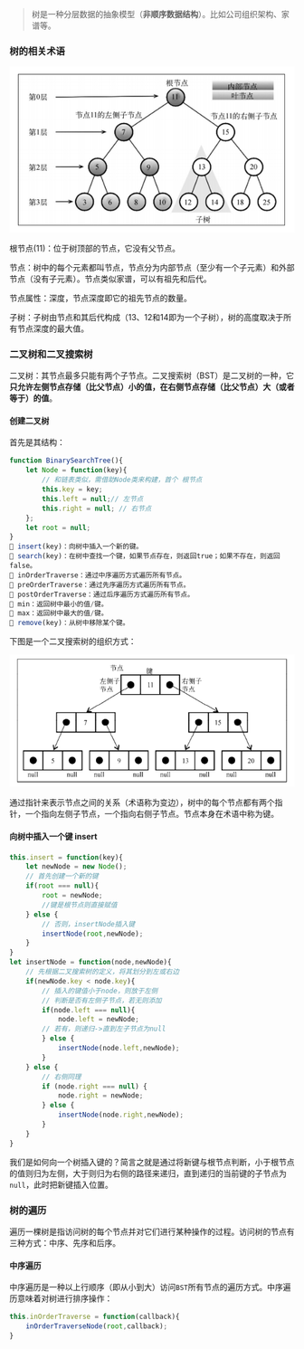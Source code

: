 > 树是一种分层数据的抽象模型（**非顺序数据结构**）。比如公司组织架构、家谱等。

### 树的相关术语

![](../asset/img/tree.png)

根节点(11)：位于树顶部的节点，它没有父节点。

节点：树中的每个元素都叫节点，节点分为内部节点（至少有一个子元素）和外部节点（没有子元素）。节点类似家谱，可以有祖先和后代。

节点属性：深度，节点深度即它的祖先节点的数量。

子树：子树由节点和其后代构成（13、12和14即为一个子树），树的高度取决于所有节点深度的最大值。

### 二叉树和二叉搜索树

二叉树：其节点最多只能有两个子节点。二叉搜索树（BST）是二叉树的一种，它**只允许左侧节点存储（比父节点）小的值，在右侧节点存储（比父节点）大（或者等于）的值**。

#### 创建二叉树

首先是其结构：

```js
function BinarySearchTree(){
    let Node = function(key){
        // 和链表类似，需借助Node类来构建，首个 根节点
        this.key = key;
        this.left = null;// 左节点
        this.right = null; // 右节点
    };
    let root = null;
}
 insert(key)：向树中插入一个新的键。
 search(key)：在树中查找一个键，如果节点存在，则返回true；如果不存在，则返回
false。
 inOrderTraverse：通过中序遍历方式遍历所有节点。
 preOrderTraverse：通过先序遍历方式遍历所有节点。
 postOrderTraverse：通过后序遍历方式遍历所有节点。
 min：返回树中最小的值/键。
 max：返回树中最大的值/键。
 remove(key)：从树中移除某个键。
```

下图是一个二叉搜索树的组织方式：

![](../asset/img/binarySearchTree.png)

通过指针来表示节点之间的关系（术语称为变边），树中的每个节点都有两个指针，一个指向左侧子节点，一个指向右侧子节点。节点本身在术语中称为键。

#### 向树中插入一个键 insert

```js
this.insert = function(key){
    let newNode = new Node();
    // 首先创建一个新的键
    if(root === null){
        root = newNode;
        //键是根节点则直接赋值
	} else {
        // 否则，insertNode插入键
        insertNode(root,newNode);
	}
}
let insertNode = function(node,newNode){
    // 先根据二叉搜索树的定义，将其划分到左或右边
    if(newNode.key < node.key){
        // 插入的键值小于node，则放于左侧
        // 判断是否有左侧子节点，若无则添加
        if(node.left === null){
            node.left = newNode;
        // 若有，则递归->直到左子节点为null
        } else {
            insertNode(node.left,newNode);
		}
    } else {
        // 右侧同理
        if (node.right === null) {
            node.right = newNode;
		} else {
            insertNode(node.right,newNode);
		}
	}
}
```

我们是如何向一个树插入键的？简言之就是通过将新键与根节点判断，小于根节点的值则归为左侧，大于则归为右侧的路径来递归，直到递归的当前键的子节点为`null`，此时把新键插入位置。

### 树的遍历

遍历一棵树是指访问树的每个节点并对它们进行某种操作的过程。访问树的节点有三种方式：中序、先序和后序。

#### 中序遍历

中序遍历是一种以上行顺序（即从小到大）访问`BST`所有节点的遍历方式。中序遍历意味着对树进行排序操作：

```js
this.inOrderTraverse = function(callback){
    inOrderTraverseNode(root,callback);
}
```

